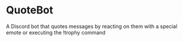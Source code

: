 # QuoteBot
A Discord bot that quotes messages by reacting on them with a special emote or executing the !trophy command
